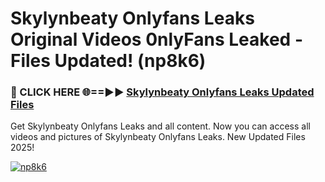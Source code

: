 # Skylynbeaty Onlyfans Leaks Original Videos 0nlyFans Leaked - Files Updated! (np8k6)

<h3>🔴 CLICK HERE 🌐==►► <a href="https://tinyurl.com/2jnfzry5" rel="nofollow">Skylynbeaty Onlyfans Leaks Updated Files</a></h3>

Get Skylynbeaty Onlyfans Leaks and all content. Now you can access all videos and pictures of Skylynbeaty Onlyfans Leaks. New Updated Files 2025!

[![np8k6](https://i.imgur.com/GyGTBgg.gif)](https://tinyurl.com/2jnfzry5)
